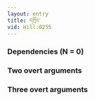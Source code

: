 ```yaml
---
layout: entry
title: དགྲོང་
vid: Hill:0255
---
```

### Dependencies (N = 0)


### Two overt arguments


### Three overt arguments
